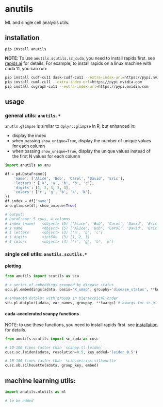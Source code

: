 # anutils
ML and single cell analysis utils.  

## installation
```
pip install anutils
```
**NOTE**: To use `anutils.scutils.sc_cuda`, you need to install rapids first. see [rapids.ai](https://rapids.ai/start.html) for details. For example, to install rapids on a linux machine with cuda 11, you can run:  
```bash
pip install cudf-cu11 dask-cudf-cu11 --extra-index-url=https://pypi.nvidia.com
pip install cuml-cu11 --extra-index-url=https://pypi.nvidia.com
pip install cugraph-cu11 --extra-index-url=https://pypi.nvidia.com
```

## usage

### general utils: `anutils.*`

`anutls.glimpse` is similar to `dplyr::glimpse` in R, but enhanced in:
- display the index
- when passing `show_unique=True`, display the number of unique values for each column
- when passing `show_unique=True`, display the unique values instead of the first N values for each column

```python
import anutils as anu

df = pd.DataFrame({
    'name': ['Alice', 'Bob', 'Carol', 'David', 'Eric'],
    'letters': ['a', 'a', 'b', 'b', 'c'],
    'digits': [1, 2, 3, 3, 3],
    'colors': ['r', 'g', 'b', 'k', 'k'],
})
df.index = df['name']
anu.glimpse(df, show_unique=True)

# output:
# DataFrame: 5 rows, 4 columns
# index (name)   <object> (5) ['Alice', 'Bob', 'Carol', 'David', 'Eric']
# $ name         <object> (5) ['Alice', 'Bob', 'Carol', 'David', 'Eric']
# $ letters      <object> (3) ['a', 'b', 'c']
# $ digits       <int64>  (3) [1, 2, 3]
# $ colors       <object> (4) ['r', 'g', 'b', 'k']
```


### single cell utils: `anutils.scutils.*`

#### plotting

```python
from anutils import scutils as scu

# a series of embeddings grouped by disease status
scu.pl.embeddings(adata, basis='X_umap', groupby='disease_status', **kwargs) # kwargs for sc.pl.embedding

# enhanced dotplot with groups in hierarchical order
scu.pl.dotplot(adata, var_names, groupby, **kwargs) # kwargs for sc.pl.dotplot
```
#### cuda-accelerated scanpy functions
NOTE: to use these functions, you need to install rapids first. see [installation](#installation) for details.
```python
from anutils.scutils import sc_cuda as cusc

# 10-100 times faster than `scanpy.tl.leiden`
cusc.sc.leiden(adata, resolution=0.5, key_added='leiden_0.5')

# 10-100 times faster than `scib.metrics.silhouette`
cusc.sb.silhouette(adata, group_key, embed)
```

## machine learning utils:
```python
import anutils.mlutils as ml

# to be added
```
